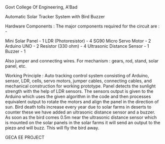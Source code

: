 Govt College Of Engineering, A'Bad

Automatic Solar Tracker System with Bird Buzzer

Hardware Components :
The major components required for the circuit are : - 

Mini Solar Panel     -   1
LDR (Photoresistor) - 4
SG90 Micro Servo Motor - 2
Arduino UNO - 2
Resistor (330 ohm) - 4
Ultrasonic Distance Sensor - 1
Buzzer - 1

Also jumper and connecting wires. For mechanism : gears, rod, stand, solar panel, etc.

Working Principle :
Auto tracking control system consisting of Arduino, sensor, LDR, cells, servo motors, jumper cables, connecting cables, and mechanical construction for working prototype.
Panel detects the sunlight strength with the help of LDR sensors.
The sensors output is given to the Arduino which uses the given algorithm in the code and then processes equivalent output to rotate the motors and align the panel in the direction of sun.
Bird death tolls increase every year due to solar farms in deserts to counter these we have added an ultrasonic distance sensor and a buzzer. As soon as the bird comes 0.5m near the ultrasonic distance sensor which is mounted on the solar panels in the solar farms it will send an output to the piezo and will buzz. This will fly the bird away. 

GECA EE PROJECT

